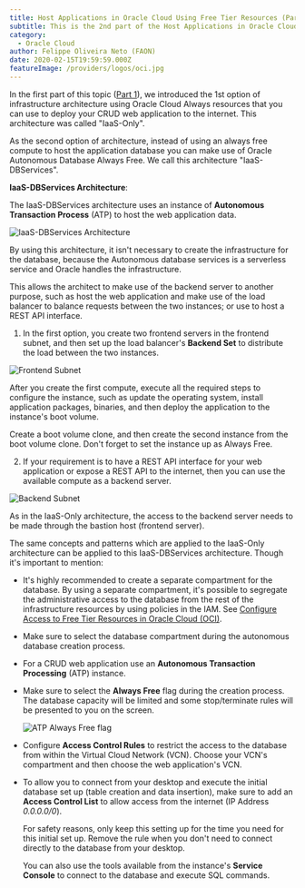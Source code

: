 ```yaml
---
title: Host Applications in Oracle Cloud Using Free Tier Resources (Part 2)
subtitle: This is the 2nd part of the Host Applications in Oracle Cloud series.
category:
  - Oracle Cloud
author: Felippe Oliveira Neto (FAON)
date: 2020-02-15T19:59:59.000Z
featureImage: /providers/logos/oci.jpg
---
```

In the first part of this topic ([Part 1](/oci-host-apps-part-1)), we introduced the 1st option of infrastructure architecture using Oracle Cloud Always resources that you can use to deploy your CRUD web application to the internet. This architecture was called "IaaS-Only".

As the second option of architecture, instead of using an always free compute to host the application database you can make use of Oracle Autonomous Database Always Free. We call this architecture "IaaS-DBServices".

**IaaS-DBServices Architecture**:

The IaaS-DBServices architecture uses an instance of **Autonomous Transaction Process** (ATP) to host the web application data.

![IaaS-DBServices Architecture](/uploads/oci/oci-iaas-dbservices-architecture.jpg)

By using this architecture, it isn't necessary to create the infrastructure for the database, because the Autonomous database services is a serverless service and Oracle handles the infrastructure.

This allows the architect to make use of the backend server to another purpose, such as host the web application and make use of the load balancer to balance requests between the two instances; or use to host a REST API interface.

1. In the first option, you create two frontend servers in the frontend subnet, and then set up the load balancer's **Backend Set** to distribute the load between the two instances.

  ![Frontend Subnet](/uploads/oci/oci-frontend-subnet-2-details.jpg)

  After you create the first compute, execute all the required steps to configure the instance, such as update the operating system, install application packages, binaries, and then deploy the application to the instance's boot volume.

  Create a boot volume clone, and then create the second instance from the boot volume clone. Don't forget to set the instance up as Always Free.

2. If your requirement is to have a REST API interface for your web application or expose a REST API to the internet, then you can use the available compute as a backend server.

  ![Backend Subnet](/uploads/oci/oci-backend-subnet-2-details.jpg)

  As in the IaaS-Only architecture, the access to the backend server needs to be made through the bastion host (frontend server).

The same concepts and patterns which are applied to the IaaS-Only architecture can be applied to this IaaS-DBServices architecture. Though it's important to mention:

* It's highly recommended to create a separate compartment for the database. By using a separate compartment, it's possible to segregate the administrative access to the database from the rest of the infrastructure resources by using policies in the IAM. See [Configure Access to Free Tier Resources in Oracle Cloud (OCI)](/oci-provide-access-resources).

* Make sure to select the database compartment during the autonomous database creation process.

* For a CRUD web application use an **Autonomous Transaction Processing** (ATP) instance.

* Make sure to select the **Always Free** flag during the creation process. The database capacity will be limited and some stop/terminate rules will be presented to you on the screen.

  ![ATP Always Free flag](/uploads/oci/oci-atp-always-free-flag.jpg)

* Configure **Access Control Rules** to restrict the access to the database from within the Virtual Cloud Network (VCN). Choose your VCN's compartment and then choose the web application's VCN.

* To allow you to connect from your desktop and execute the initial database set up (table creation and data insertion), make sure to add an **Access Control List** to allow access from the internet (IP Address _0.0.0.0/0_).

  For safety reasons, only keep this setting up for the time you need for this initial set up. Remove the rule when you don't need to connect directly to the database from your desktop.

  You can also use the tools available from the instance's **Service Console** to connect to the database and execute SQL commands.
